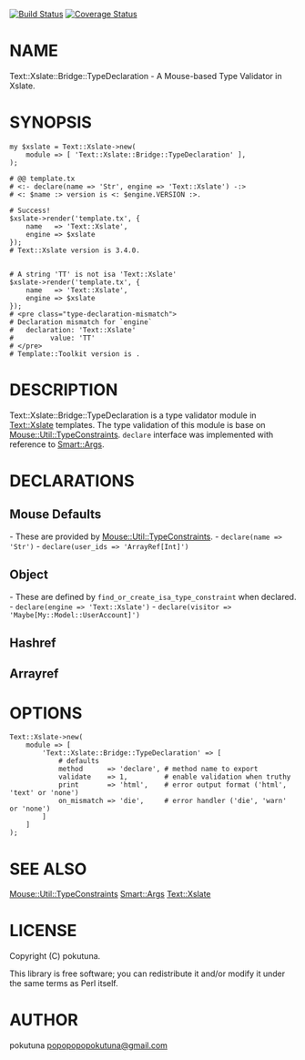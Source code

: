 [![Build Status](https://travis-ci.org/pokutuna/p5-Text-Xslate-Bridge-TypeDeclaration.svg?branch=master)](https://travis-ci.org/pokutuna/p5-Text-Xslate-Bridge-TypeDeclaration) [![Coverage Status](https://img.shields.io/coveralls/pokutuna/p5-Text-Xslate-Bridge-TypeDeclaration/master.svg?style=flat)](https://coveralls.io/r/pokutuna/p5-Text-Xslate-Bridge-TypeDeclaration?branch=master)
# NAME

Text::Xslate::Bridge::TypeDeclaration - A Mouse-based Type Validator in Xslate.

# SYNOPSIS

    my $xslate = Text::Xslate->new(
        module => [ 'Text::Xslate::Bridge::TypeDeclaration' ],
    );

    # @@ template.tx
    # <:- declare(name => 'Str', engine => 'Text::Xslate') -:>
    # <: $name :> version is <: $engine.VERSION :>.

    # Success!
    $xslate->render('template.tx', {
        name   => 'Text::Xslate',
        engine => $xslate
    });
    # Text::Xslate version is 3.4.0.


    # A string 'TT' is not isa 'Text::Xslate'
    $xslate->render('template.tx', {
        name   => 'Text::Xslate',
        engine => $xslate
    });
    # <pre class="type-declaration-mismatch">
    # Declaration mismatch for `engine`
    #   declaration: 'Text::Xslate'
    #         value: 'TT'
    # </pre>
    # Template::Toolkit version is .

# DESCRIPTION

Text::Xslate::Bridge::TypeDeclaration is a type validator module in [Text::Xslate](https://metacpan.org/pod/Text::Xslate) templates.
The type validation of this module is base on [Mouse::Util::TypeConstraints](https://metacpan.org/pod/Mouse::Util::TypeConstraints).
`declare` interface was implemented with reference to [Smart::Args](https://metacpan.org/pod/Smart::Args).

# DECLARATIONS

## Mouse Defaults

\- These are provided by [Mouse::Util::TypeConstraints](https://metacpan.org/pod/Mouse::Util::TypeConstraints).
\- `declare(name => 'Str')`
\- `declare(user_ids => 'ArrayRef[Int]')`

## Object

\- These are defined by `find_or_create_isa_type_constraint` when declared.
\- `declare(engine => 'Text::Xslate')`
\- `declare(visitor => 'Maybe[My::Model::UserAccount]')`

## Hashref

## Arrayref

# OPTIONS

    Text::Xslate->new(
        module => [
            'Text::Xslate::Bridge::TypeDeclaration' => [
                # defaults
                method      => 'declare', # method name to export
                validate    => 1,         # enable validation when truthy
                print       => 'html',    # error output format ('html', 'text' or 'none')
                on_mismatch => 'die',     # error handler ('die', 'warn' or 'none')
            ]
        ]
    );

# SEE ALSO

[Mouse::Util::TypeConstraints](https://metacpan.org/pod/Mouse::Util::TypeConstraints)
[Smart::Args](https://metacpan.org/pod/Smart::Args)
[Text::Xslate](https://metacpan.org/pod/Text::Xslate)

# LICENSE

Copyright (C) pokutuna.

This library is free software; you can redistribute it and/or modify
it under the same terms as Perl itself.

# AUTHOR

pokutuna <popopopopokutuna@gmail.com>
